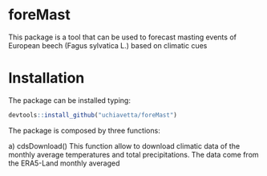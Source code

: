 # foreMast
This package is a tool that can be used to forecast masting events of European beech (Fagus sylvatica L.) based on climatic cues

# Installation
The package can be installed typing:
```r
devtools::install_github("uchiavetta/foreMast")
```
The package is composed by three functions:

a) cdsDownload()
   This function allow to download climatic data of the monthly average temperatures and total precipitations. The       data come from the ERA5-Land monthly averaged
